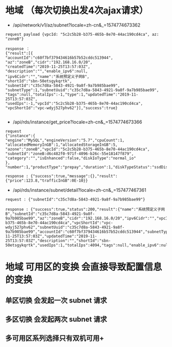 # 地域 （每次切换出发4次ajax请求）
* /api/network/v1/az/subnet?locale=zh-cn&_=1574774673362
```
request payload {vpcId: "5c2c5b28-b375-465b-8e70-44ac190cd4ca", az: "zoneB"}

response ：
{"result":[{
"accountId":"c60f7bf379434616b57b52cddc513944",
"az":"zoneB","cidr":"192.168.16.0/20",
"createdTime":"2019-11-25T13:57:03Z",
"description":"","enable_ipv6":null,
"ipv6Cidr":"","name":"系统预定义子网B",
"shortId":"sbn-50etsgykqrtk",
"subnetId":"c35c7d8a-5843-4921-9a8f-9a7b985bae99",
"subnetType":1,"subnetUuid":"c35c7d8a-5843-4921-9a8f-9a7b985bae99",
"tags":null,"totalIps":-1,"type":1,"updatedTime":"2019-11-25T13:57:03Z",
"usedIps":-1,"vpcId":"5c2c5b28-b375-465b-8e70-44ac190cd4ca",
"vpcShortId":"vpc-wdyj527phv62"}],"success":true}


```
* /api/rds/instance/get_price?locale=zh-cn&_=1574774673366
```
request 
{"instance":{
"engine":"MySQL","engineVersion":"5.7","cpuCount":1,
"allocatedMemoryInGB":1,"allocatedStorageInGB":5,
"azone":"zoneB","vpcId":"5c2c5b28-b375-465b-8e70-44ac190cd4ca",
"subnetId":"zoneB:d6c482f0-971f-4096-b26c-55e18147f879",
"category":"","isEnhanced":false,"diskIoType":"normal_io"
},
"number":1,"productType":"prepay","duration":1,"diskTypeStatus":"ssdDisk","loading":true}

response : {"success":true,"message":{},"result":{"price":123.8,"trafficInGB":0E-10}}

```
* /api/rds/instance/subnet/detail?locale=zh-cn&_=157477467361
```
request : {"subnetId":"c35c7d8a-5843-4921-9a8f-9a7b985bae99"}

response : {"success":true,"status":200,"result":{"name":"系统预定义子网B","subnetId":"c35c7d8a-5843-4921-9a8f-9a7b985bae99","az":"zoneB","cidr":"192.168.16.0/20","ipv6Cidr":"","vpcId":"5c2c5b28-b375-465b-8e70-44ac190cd4ca","vpcShortId":"vpc-wdyj527phv62","subnetUuid":"c35c7d8a-5843-4921-9a8f-9a7b985bae99","accountId":"c60f7bf379434616b57b52cddc513944","subnetType":1,"type":1,"createdTime":"2019-11-25T13:57:03Z","updatedTime":"2019-11-25T13:57:03Z","description":"","shortId":"sbn-50etsgykqrtk","usedIps":1,"totalIps":4094,"tags":null,"enable_ipv6":null}}

```

# 地域 可用区的变换 会直接导致配置信息的变换
## 单区切换 会发起一次 subnet 请求 
## 多区切换 会发起两次 subnet 请求 
## 多可用区系列选择只有双机可用+
